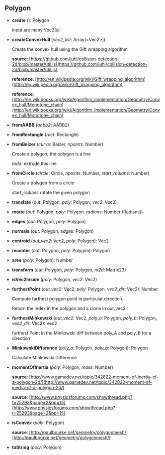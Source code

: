 <a name="Polygon"></a>
## Polygon

<a name="Polygon-create"></a>
* **create** (): Polygon

  input are many Vec2(s)


<a name="Polygon-createConvexHull"></a>
* **createConvexHull** (*vec2_list*: Array(&lt;Vec2&gt;))

  Create the convex hull using the Gift wrapping algorithm

  **source**: [https://github.com/juhl/collision-detection-2d/blob/master/util.js](https://github.com/juhl/collision-detection-2d/blob/master/util.js)

  **reference**: [http://en.wikipedia.org/wiki/Gift_wrapping_algorithm](http://en.wikipedia.org/wiki/Gift_wrapping_algorithm)

  **reference**: [http://en.wikibooks.org/wiki/Algorithm_Implementation/Geometry/Convex_hull/Monotone_chain](http://en.wikibooks.org/wiki/Algorithm_Implementation/Geometry/Convex_hull/Monotone_chain)


<a name="Polygon-fromAABB"></a>
* **fromAABB** (*aabb2*: AABB2)

<a name="Polygon-fromRectangle"></a>
* **fromRectangle** (*rect*: Rectangle)

<a name="Polygon-fromBeizer"></a>
* **fromBeizer** (*curve*: Beizer, *npoints*: Number)

  Create a polygon, the polygon is a line

  *todo*: extrude this line


<a name="Polygon-fromCircle"></a>
* **fromCircle** (*circle*: Circle, *npoints*: Number, *start_radians*: Number)

  Create a polygon from a circle

  start_radians rotate the given polygon


<a name="Polygon-translate"></a>
* **translate** (*out*: Polygon, *poly*: Polygon, *vec2*: Vec2)

<a name="Polygon-rotate"></a>
* **rotate** (*out*: Polygon, *poly*: Polygon, *radians*: Number (Radians))

<a name="Polygon-edges"></a>
* **edges** (*out*: Polygon, *poly*: Polygon)

<a name="Polygon-normals"></a>
* **normals** (*out*: Polygon, *edges*: Polygon)

<a name="Polygon-centroid"></a>
* **centroid** (*out_vec2*: Vec2, *poly*: Polygon): Vec2

<a name="Polygon-recenter"></a>
* **recenter** (*out*: Polygon, *poly*: Polygon): Polygon

<a name="Polygon-area"></a>
* **area** (*poly*: Polygon): Number

<a name="Polygon-transform"></a>
* **transform** (*out*: Polygon, *poly*: Polygon, *m2d*: Matrix23)

<a name="Polygon-isVec2Inside"></a>
* **isVec2Inside** (*poly*: Polygon, *vec2*: Vec2)

<a name="Polygon-furthestPoint"></a>
* **furthestPoint** (*out_vec2*: Vec2, *poly*: Polygon, *vec2_dir*: Vec2): Number

  Compute farthest polygon point in particular direction.

  Return the index in the polygon and a clone in out_vec2


<a name="Polygon-furthestMinkowski"></a>
* **furthestMinkowski** (*out_vec2*: Vec2, *poly_a*: Polygon, *poly_b*: Polygon, *vec2_dir*: Vec2): Vec2

  furthest Point in the Minkowski diff between poly_A and poly_B for a direction


<a name="Polygon-MinkowskiDifference"></a>
* **MinkowskiDifference** (*poly_a*: Polygon, *poly_b*: Polygon): Polygon

  Calculate Minkowski Difference


<a name="Polygon-momentOfInertia"></a>
* **momentOfInertia** (*poly*: Polygon, *mass*: Number)

  **source**: [http://www.gamedev.net/topic/342822-moment-of-inertia-of-a-polygon-2d/](http://www.gamedev.net/topic/342822-moment-of-inertia-of-a-polygon-2d/)

  **source**: [http://www.physicsforums.com/showthread.php?t=25293&page=2&pp=15](http://www.physicsforums.com/showthread.php?t=25293&page=2&pp=15)


<a name="Polygon-isConvex"></a>
* **isConvex** (*poly*: Polygon)

  **source**: [http://paulbourke.net/geometry/polygonmesh/](http://paulbourke.net/geometry/polygonmesh/)


<a name="Polygon-toString"></a>
* **toString** (*poly*: Polygon)